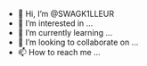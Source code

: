 - 👋 Hi, I’m @SWAGK1LLEUR
- 👀 I’m interested in ...
- 🌱 I’m currently learning ...
- 💞️ I’m looking to collaborate on ...
- 📫 How to reach me ...

<!---
SWAGK1LLEUR/SWAGK1LLEUR is a ✨ special ✨ repository because its `README.md` (this file) appears on your GitHub profile.
You can click the Preview link to take a look at your changes.
--->
